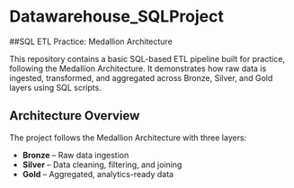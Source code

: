 # Datawarehouse_SQLProject
##SQL ETL Practice: Medallion Architecture

This repository contains a basic SQL-based ETL pipeline built for practice, following the Medallion Architecture. It demonstrates how raw data is ingested, transformed, and aggregated across Bronze, Silver, and Gold layers using SQL scripts.

## Architecture Overview

The project follows the Medallion Architecture with three layers:

- **Bronze** – Raw data ingestion  
- **Silver** – Data cleaning, filtering, and joining  
- **Gold** – Aggregated, analytics-ready data


